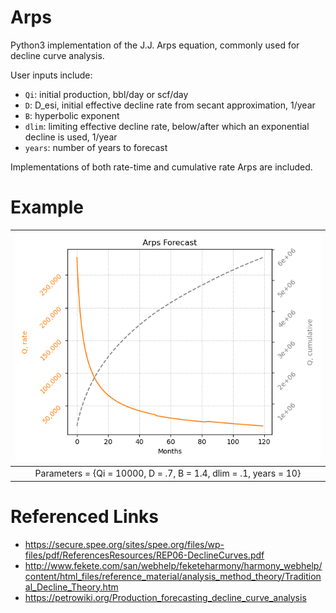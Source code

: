 # Arps

Python3 implementation of the J.J. Arps equation, commonly used for decline curve analysis.

User inputs include:
- `Qi`: initial production, bbl/day or scf/day
- `D`: D_esi, initial effective decline rate from secant approximation, 1/year
- `B`: hyperbolic exponent           
- `dlim`: limiting effective decline rate, below/after which an exponential decline is used, 1/year
- `years`: number of years to forecast

Implementations of both rate-time and cumulative rate Arps are included.

# Example

|  <img src="./img/arps_forecast.png" alt="arps_forecast" width="500"> | 
|:--:| 
| Parameters = {Qi = 10000, D = .7, B = 1.4, dlim = .1, years = 10} |

# Referenced Links
- https://secure.spee.org/sites/spee.org/files/wp-files/pdf/ReferencesResources/REP06-DeclineCurves.pdf
- http://www.fekete.com/san/webhelp/feketeharmony/harmony_webhelp/content/html_files/reference_material/analysis_method_theory/Traditional_Decline_Theory.htm
- https://petrowiki.org/Production_forecasting_decline_curve_analysis
